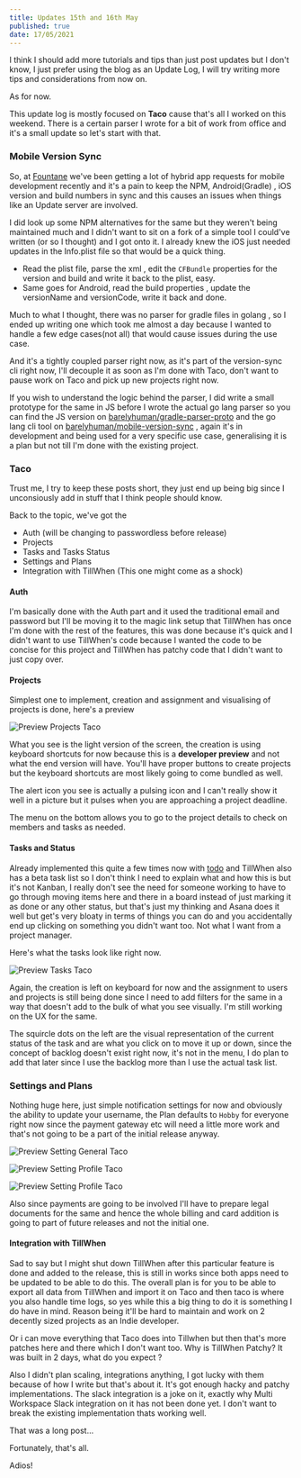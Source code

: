 ```yaml
---
title: Updates 15th and 16th May
published: true 
date: 17/05/2021
---
```




I think I should add more tutorials and tips than just post updates but I don't know, I just prefer using the blog as an Update Log, I will try writing more tips and considerations from now on. 

As for now. 

This update log is mostly focused on **Taco** cause that's all I worked on this weekend. There is a certain parser I wrote for a bit of work from office and it's a small update so let's start with that.



### Mobile Version Sync 

So, at [Fountane](https://fountane.com) we've been getting a lot of hybrid app requests for mobile development recently and it's a pain to keep the NPM, Android(Gradle) , iOS version and build numbers in sync and this causes an issues when things like an Update server are involved. 

I did look up some NPM alternatives for the same but they weren't being maintained much and I didn't want to sit on a fork of a simple tool I could've written (or so I thought) and I got onto it. I already knew the iOS just needed updates in the Info.plist file so that would be a quick thing. 

- Read the plist file, parse the xml , edit the `CFBundle` properties for the version and build and write it back to the plist, easy. 
- Same goes for Android, read the build properties , update the versionName and versionCode, write it back and done. 

Much to what I thought, there was no parser for gradle files in golang , so I ended up writing one which took me almost a day because I wanted to handle a few edge cases(not all) that would cause issues during the use case. 

And it's a tightly coupled parser right now, as it's part of the version-sync cli  right now, I'll decouple it as soon as I'm done with Taco, don't want to pause work on Taco and pick up new projects right now. 

If you wish to understand the logic behind the parser, I did write a small prototype for the same in JS before I wrote the actual go lang parser so you can find the JS version on [barelyhuman/gradle-parser-proto](https://github.com/barelyhuman/gradle-parser-proto) and the go lang cli tool on [barelyhuman/mobile-version-sync](https://github.com/barelyhuman/mobile-version-sync) , again it's in development and being used for a very specific use case, generalising it is a plan but not till I'm done with the existing project.



### Taco 

Trust me, I try to keep these posts short, they just end up being big since I unconsiously add in stuff that I think people should know. 

Back to the topic, we've got the 

- Auth (will be changing to passwordless before release)
- Projects 
- Tasks and Tasks Status 
- Settings and Plans 
- Integration with TillWhen (This one might come as a shock)

#### Auth 

I'm basically done with the Auth part and it used the traditional email and password but I'll be moving it to the magic link setup that TillWhen has once I'm done with the rest of the features, this was done because it's quick and I didn't want to use TillWhen's code because I wanted the code to be concise for this project and TillWhen has patchy code that I didn't want to just copy over. 



#### Projects 

Simplest one to implement, creation and assignment and visualising of projects is done, here's a preview 

![Preview Projects Taco](/assets/preview-projects-taco.png)

What you see is the light version of the screen, the creation is using keyboard shortcuts for now because this is a **developer preview** and not what the end version will have. You'll have proper buttons to create projects but the keyboard shortcuts are most likely going to come bundled as well. 

The alert icon you see is actually a pulsing icon and I can't really show it well in a picture but it pulses when you are approaching a project deadline.

The menu on the bottom allows you to go to the project details to check on members and tasks as needed. 



#### Tasks and Status 

Already implemented this quite a few times now with [todo](https://todo.reaper.im) and TillWhen also has a beta task list so I don't think I need to explain what and how this is but it's not Kanban, I really don't see the need for someone working to have to go through moving items here and there in a board instead of just marking it as done or any other status, but that's just my thinking and Asana does it well but get's very bloaty in terms of things you can do and you accidentally end up clicking on something you didn't want too. Not what I want from a project manager. 

Here's what the tasks look like right now. 

![Preview Tasks Taco](/assets/preview-tasks-taco.png)

Again, the creation is left on keyboard for now and the assignment to users and projects is still being done since I need to add filters for the same in a way that doesn't add to the bulk of what you see visually. I'm still working on the UX for the same. 

The squircle dots on the left are the visual representation of the current status of the task and are what you click on to move it up or down, since the concept of backlog doesn't exist right now, it's not in the menu, I do plan to add that later since I use the backlog more than I use the actual task list. 



### Settings and Plans 

Nothing huge here, just simple notification settings for now and obviously the ability to update your username, the Plan defaults to `Hobby` for everyone right now since the payment gateway etc will need a little more work and that's not going to be a part of the initial release anyway. 

![Preview Setting General Taco](/assets/preview-setting-general-taco.png) 

![Preview Setting Profile Taco](/assets/preview-setting-profile-taco.png)

![Preview Setting Profile Taco](/assets/preview-setting-billing-taco.png)

Also since payments are going to be involved I'll have to prepare legal documents for the same and hence the whole billing and card addition is going to part of future releases and not the initial one.

 

#### Integration with TillWhen

Sad to say but I might shut down TillWhen after this particular feature is done and added to the release, this is still in works since both apps need to be updated to be able to do this. The overall plan is for you to be able to export all data from TillWhen and import it on Taco and then taco is where you also handle time logs, so yes while this a big thing to do it is something I do have in mind. Reason being it'll be hard to maintain and work on 2 decently sized projects as an Indie developer.

Or i can move everything that Taco does into Tillwhen but then that's more patches here and there which I don't want too. Why is TillWhen Patchy? It was built in 2 days, what do you expect ? 

Also I didn't plan scaling, integrations anything, I got lucky with them because of how I write but that's about it. It's got enough hacky and patchy implementations. The slack integration is a joke on it, exactly why Multi Workspace Slack integration on it has not been done yet. I don't want to break the existing implementation thats working well.

That was a long post...

Fortunately, that's all.

Adios!
